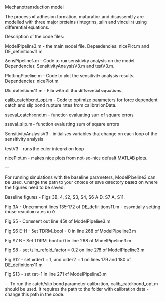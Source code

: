 Mechanotransduction model

The process of adhesion formation, maturation and disassembly are modelled with three major proteins (integrins, talin and vinculin) using differential equations. 

Description of the code files:

ModelPipeline3.m - the main model file. Dependencies: nicePlot.m and DE_definitions11.m

SensPipeline3.m - Code to run sensitivity analysis on the model. Dependencies:  SensitivityAnalysisV3.m and testV3.m. 

PlottingPipeline.m - Code to plot the sensitivity analysis results. Dependencies: nicePlot.m

DE_definitions11.m - File with all the differential equations. 

calib_catchbond_opt.m - Code to optimize parameters for force dependent catch and slip bond rupture rates from calibrationData.

sseval_catchbond.m - function evaluating sum of square errors 

sseval_slip.m - function evaluating sum of square errors 

SensitivityAnalysisV3 - initializes variables that change on each loop of the sensitivity analysis

testV3 - runs the euler integration loop 

nicePlot.m - makes nice plots from not-so-nice defualt MATLAB plots. 

--

For running simulations with the baseline parameters, ModelPipeline3 can be used. Change the path to your choice of save directory based on where the figures need to be saved. 

Baseline figures - Figs 3B, 4, S2, S3, S4, S6 A-D, S7 A, S11. 

Fig 3A - Uncomment lines 135-172 of DE_definitions11.m - essentially setting those reaction rates to 0

Fig S5 - Comment out line 450 of ModelPipeline3.m 

Fig S6 E-H - Set TDRM_bool = 0 in line 268 of ModelPipeline3.m

Fig S7 B - Set TDRM_bool = 0 in line 268 of ModelPipeline3.m

Fig S8 - set talin_refold_factor = 0.2 on line 278 of ModelPipeline3.m

Fig S12 - set order1 = 1, and order2 = 1 on lines 179 and 180 of DE_definitions11.m

Fig S13 - set cat=1 in line 271 of ModelPipeline3.m 

--
To run the catch/slip bond parameter calibration, calib_catchbond_opt.m should be used. It requires the path to the folder with calibration data - change this path in the code. 
